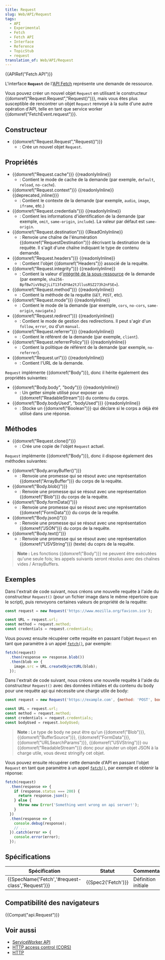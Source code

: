 ```yaml
---
title: Request
slug: Web/API/Request
tags:
  - API
  - Experimental
  - Fetch
  - Fetch API
  - Interface
  - Reference
  - TopicStub
  - request
translation_of: Web/API/Request
---
```

{{APIRef("Fetch API")}}

L'interface **`Request`** de l'[API Fetch](/en-US/docs/Web/API/Fetch_API) représente une demande de ressource.

Vous pouvez créer un nouvel objet `Request` en utilisant le constructeur {{domxref("Request.Request","Request()")}}, mais vous êtes plus susceptible de rencontrer un objet `Request` renvoyé à la suite d'une autre opération d'API, telle en tant que service worker {{domxref("FetchEvent.request")}}.

## Constructeur

- {{domxref("Request.Request","Request()")}}
  - : Crée un nouvel objet `Request`.

## Propriétés

- {{domxref("Request.cache")}} {{readonlyInline}}
  - : Contient le mode de cache de la demande (par exemple, `default`, `reload`, `no-cache`).
- {{domxref("Request.context")}} {{readonlyInline}} {{deprecated_inline()}}
  - : Contient le contexte de la demande (par exemple, `audio`, `image`, `iframe`, etc.)
- {{domxref("Request.credentials")}} {{readonlyInline}}
  - : Contient les informations d'identification de la demande (par exemple, `omit`, `same-origin`, `include`). La valeur par défaut est `same-origin`.
- {{domxref("Request.destination")}} {{ReadOnlyInline}}
  - : Renvoie une chaîne de l'énumération {{domxref("RequestDestination")}} décrivant la destination de la requête. Il s'agit d'une chaîne indiquant le type de contenu demandé.
- {{domxref("Request.headers")}} {{readonlyInline}}
  - : Contient l'objet {{domxref("Headers")}} associé de la requête.
- {{domxref("Request.integrity")}} {{readonlyInline}}
  - : Contient la valeur d'[intégrité de la sous-ressource](/en-US/docs/Web/Security/Subresource_Integrity) de la demande (par exemple, `sha256-BpfBw7ivV8q2jLiT13fxDYAe2tJllusRSZ273h2nFSE=`).
- {{domxref("Request.method")}} {{readonlyInline}}
  - : Contient la méthode de la requête (`GET`, `POST`, etc).
- {{domxref("Request.mode")}} {{readonlyInline}}
  - : Contient le mode de la demande (par exemple, `cors`, `no-cors`, `same-origin`, `navigate`.)
- {{domxref("Request.redirect")}} {{readonlyinline}}
  - : Contient le mode de gestion des redirections. Il peut s'agir d'un `follow`, `error`, ou d'un `manual`.
- {{domxref("Request.referrer")}} {{readonlyInline}}
  - : Contient le référent de la demande (par exemple, `client`).
- {{domxref("Request.referrerPolicy")}} {{readonlyInline}}
  - : Contient la politique de référent de la demande (par exemple, `no-referrer`).
- {{domxref("Request.url")}} {{readonlyInline}}
  - : Contient l'URL de la demande.

`Request` implémente {{domxref("Body")}}, donc il hérite également des propriétés suivantes:

- {{domxref("Body.body", "body")}} {{readonlyInline}}
  - : Un getter simple utilisé pour exposer un {{domxref("ReadableStream")}} du contenu du corps.
- {{domxref("Body.bodyUsed", "bodyUsed")}} {{readonlyInline}}
  - : Stocke un {{domxref("Boolean")}} qui déclare si le corps a déjà été utilisé dans une réponse.

## Méthodes

- {{domxref("Request.clone()")}}
  - : Crée une copie de l'objet `Request` actuel.

`Request` implémente {{domxref("Body")}}, donc il dispose également des méthodes suivantes:

- {{domxref("Body.arrayBuffer()")}}
  - : Renvoie une promesse qui se résout avec une représentation {{domxref("ArrayBuffer")}} du corps de la requête.
- {{domxref("Body.blob()")}}
  - : Renvoie une promesse qui se résout avec une représentation {{domxref("Blob")}} du corps de la requête.
- {{domxref("Body.formData()")}}
  - : Renvoie une promesse qui se résout avec une représentation {{domxref("FormData")}} du corps de la requếte.
- {{domxref("Body.json()")}}
  - : Renvoie une promesse qui se résout avec une représentation {{domxref("JSON")}} du corps de la requête.
- {{domxref("Body.text()")}}
  - : Renvoie une promesse qui se résout avec une représentation {{domxref("USVString")}} (texte) du coprs de la requête.

> **Note :** Les fonctions {{domxref("Body")}} ne peuvent être exécutées qu'une seule fois; les appels suivants seront résolus avec des chaînes vides / ArrayBuffers.

## Exemples

Dans l'extrait de code suivant, nous créons une nouvelle requête à l'aide du constructeur `Request()` (pour un fichier image dans le même répertoire que le script), puis renvoyons certaines valeurs de propriété de la requête:

```js
const request = new Request('https://www.mozilla.org/favicon.ico');

const URL = request.url;
const method = request.method;
const credentials = request.credentials;
```

Vous pouvez ensuite récupérer cette requête en passant l'objet `Request` en tant que paramètre à un appel [`fetch()`](/fr/docs/Web/API/fetch), par exemple:

```js
fetch(request)
  .then(response => response.blob())
  .then(blob => {
    image.src = URL.createObjectURL(blob);
  });
```

Dans l'extrait de code suivant, nous créons une nouvelle requête à l'aide du constructeur `Request()` avec des données initiales et du contenu du body pour une requête api qui nécessite une charge utile de body:

```js
const request = new Request('https://example.com', {method: 'POST', body: '{"foo": "bar"}'});

const URL = request.url;
const method = request.method;
const credentials = request.credentials;
const bodyUsed = request.bodyUsed;
```

> **Note :** Le type de body ne peut être qu'un {{domxref("Blob")}}, {{domxref("BufferSource")}}, {{domxref("FormData")}}, {{domxref("URLSearchParams")}}, {{domxref("USVString")}} ou {{domxref("ReadableStream")}} donc pour ajouter un objet JSON à la charge utile, vous devez stringify cet objet.

Vous pouvez ensuite récupérer cette demande d'API en passant l'objet `Request` en tant que paramètre à un appel [`fetch()`](/fr/docs/Web/API/fetch), par exemple et obtenir la réponse:

```js
fetch(request)
  .then(response => {
    if (response.status === 200) {
      return response.json();
    } else {
      throw new Error('Something went wrong on api server!');
    }
  })
  .then(response => {
    console.debug(response);
    // ...
  }).catch(error => {
    console.error(error);
  });
```

## Spécifications

| Spécification                                                    | Statut                   | Commentaire         |
| ---------------------------------------------------------------- | ------------------------ | ------------------- |
| {{SpecName('Fetch','#request-class','Request')}} | {{Spec2('Fetch')}} | Définition initiale |

## Compatibilité des navigateurs

{{Compat("api.Request")}}

## Voir aussi

- [ServiceWorker API](/en-US/docs/Web/API/ServiceWorker_API)
- [HTTP access control (CORS)](/en-US/docs/Web/HTTP/Access_control_CORS)
- [HTTP](/en-US/docs/Web/HTTP)
